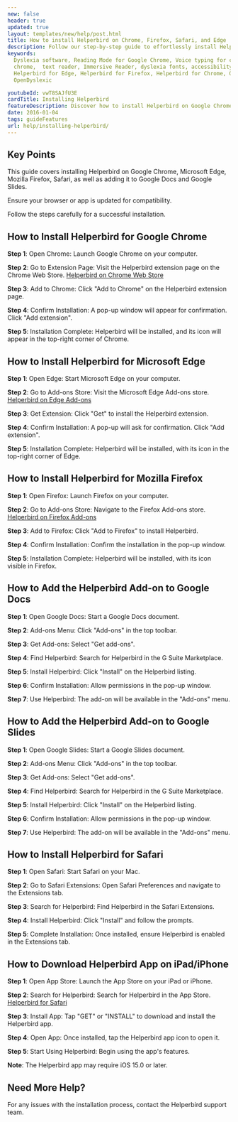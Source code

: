 ```yaml
---
new: false
header: true
updated: true
layout: templates/new/help/post.html
title: How to install Helperbird on Chrome, Firefox, Safari, and Edge
description: Follow our step-by-step guide to effortlessly install Helperbird on various browsers including Google Chrome, Firefox, Safari, and Edge. Enhance your browsing experience across multiple platforms with Helperbird.
keywords:
  Dyslexia software, Reading Mode for Google Chrome, Voice typing for chrome, Text to speech for
  chrome,  text reader, Immersive Reader, dyslexia fonts, accessibility software, dyslexia software,
  Helperbird for Edge, Helperbird for Firefox, Helperbird for Chrome, Opendyslexic for Chrome,
  OpenDyslexic

youtubeId: vwT8SAJfU3E
cardTitle: Installing Helperbird
featureDescription: Discover how to install Helperbird on Google Chrome, Firefox, Safari, and Edge.
date: 2016-01-04
tags: guideFeatures
url: help/installing-helperbird/
---
```


## Key Points

This guide covers installing Helperbird on Google Chrome, Microsoft Edge, Mozilla Firefox, Safari, as well as adding it to Google Docs and Google Slides.

Ensure your browser or app is updated for compatibility.

Follow the steps carefully for a successful installation.


## How to Install Helperbird for Google Chrome

**Step 1**: Open Chrome: Launch Google Chrome on your computer.

**Step 2**: Go to Extension Page: Visit the Helperbird extension page on the Chrome Web Store. [Helperbird on Chrome Web Store](https://chrome.google.com/webstore/detail/helperbird/ahmapmilbkfamljbpgphfndeemhnajme)

**Step 3**: Add to Chrome: Click "Add to Chrome" on the Helperbird extension page.

**Step 4**: Confirm Installation: A pop-up window will appear for confirmation. Click "Add extension".

**Step 5**: Installation Complete: Helperbird will be installed, and its icon will appear in the top-right corner of Chrome.


## How to Install Helperbird for Microsoft Edge

**Step 1**: Open Edge: Start Microsoft Edge on your computer.

**Step 2**: Go to Add-ons Store: Visit the Microsoft Edge Add-ons store. [Helperbird on Edge Add-ons](https://microsoftedge.microsoft.com/addons/detail/helperbird/gfjkfjnhkpncjfjgcfhfhljomfejnpbk)

**Step 3**: Get Extension: Click "Get" to install the Helperbird extension.

**Step 4**: Confirm Installation: A pop-up will ask for confirmation. Click "Add extension".

**Step 5**: Installation Complete: Helperbird will be installed, with its icon in the top-right corner of Edge.


## How to Install Helperbird for Mozilla Firefox

**Step 1**: Open Firefox: Launch Firefox on your computer.

**Step 2**: Go to Add-ons Store: Navigate to the Firefox Add-ons store. [Helperbird on Firefox Add-ons](https://addons.mozilla.org/en-US/firefox/addon/helperbird/)

**Step 3**: Add to Firefox: Click "Add to Firefox" to install Helperbird.

**Step 4**: Confirm Installation: Confirm the installation in the pop-up window.

**Step 5**: Installation Complete: Helperbird will be installed, with its icon visible in Firefox.


## How to Add the Helperbird Add-on to Google Docs

**Step 1**: Open Google Docs: Start a Google Docs document.

**Step 2**: Add-ons Menu: Click "Add-ons" in the top toolbar.

**Step 3**: Get Add-ons: Select "Get add-ons".

**Step 4**: Find Helperbird: Search for Helperbird in the G Suite Marketplace.

**Step 5**: Install Helperbird: Click "Install" on the Helperbird listing.

**Step 6**: Confirm Installation: Allow permissions in the pop-up window.

**Step 7**: Use Helperbird: The add-on will be available in the "Add-ons" menu.


## How to Add the Helperbird Add-on to Google Slides

**Step 1**: Open Google Slides: Start a Google Slides document.

**Step 2**: Add-ons Menu: Click "Add-ons" in the top toolbar.

**Step 3**: Get Add-ons: Select "Get add-ons".

**Step 4**: Find Helperbird: Search for Helperbird in the G Suite Marketplace.

**Step 5**: Install Helperbird: Click "Install" on the Helperbird listing.

**Step 6**: Confirm Installation: Allow permissions in the pop-up window.

**Step 7**: Use Helperbird: The add-on will be available in the "Add-ons" menu.


## How to Install Helperbird for Safari

**Step 1**: Open Safari: Start Safari on your Mac.

**Step 2**: Go to Safari Extensions: Open Safari Preferences and navigate to the Extensions tab.

**Step 3**: Search for Helperbird: Find Helperbird in the Safari Extensions.

**Step 4**: Install Helperbird: Click "Install" and follow the prompts.

**Step 5**: Complete Installation: Once installed, ensure Helperbird is enabled in the Extensions tab.



## How to Download Helperbird App on iPad/iPhone

**Step 1**: Open App Store: Launch the App Store on your iPad or iPhone.

**Step 2**: Search for Helperbird: Search for Helperbird in the App Store. [Helperbird for Safari](https://apps.apple.com/us/app/helperbird-for-safari/id1589138053)

**Step 3**: Install App: Tap "GET" or "INSTALL" to download and install the Helperbird app.

**Step 4**: Open App: Once installed, tap the Helperbird app icon to open it.

**Step 5**: Start Using Helperbird: Begin using the app's features.

**Note**: The Helperbird app may require iOS 15.0 or later.




## Need More Help?
For any issues with the installation process, contact the Helperbird support team.
